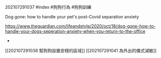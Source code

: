 202107291037
#index #狗狗行為 #狗狗訓練 

Dog gone: how to handle your pet's post-Covid separation anxiety

https://www.theguardian.com/lifeandstyle/2020/oct/18/dog-gone-how-to-handle-your-dogs-seperation-anxiety-when-you-return-to-the-office

-

[[202107291038 幫狗狗設置安穩的區域]]
[[202107291041 為外出的儀式減敏]]
